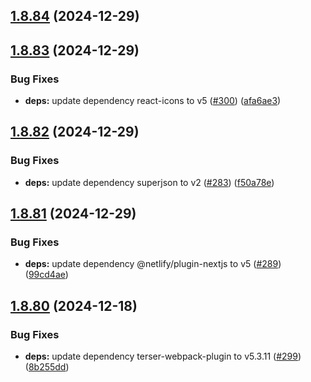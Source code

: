 ## [1.8.84](https://github.com/dds/bosabosa.org/compare/v1.8.83...v1.8.84) (2024-12-29)



## [1.8.83](https://github.com/dds/bosabosa.org/compare/v1.8.82...v1.8.83) (2024-12-29)


### Bug Fixes

* **deps:** update dependency react-icons to v5 ([#300](https://github.com/dds/bosabosa.org/issues/300)) ([afa6ae3](https://github.com/dds/bosabosa.org/commit/afa6ae3c6877a98c15c175d8d2fad32e4c6b15fd))



## [1.8.82](https://github.com/dds/bosabosa.org/compare/v1.8.81...v1.8.82) (2024-12-29)


### Bug Fixes

* **deps:** update dependency superjson to v2 ([#283](https://github.com/dds/bosabosa.org/issues/283)) ([f50a78e](https://github.com/dds/bosabosa.org/commit/f50a78e4e4e2b32763c7e75cf6e13911625b46a5))



## [1.8.81](https://github.com/dds/bosabosa.org/compare/v1.8.80...v1.8.81) (2024-12-29)


### Bug Fixes

* **deps:** update dependency @netlify/plugin-nextjs to v5 ([#289](https://github.com/dds/bosabosa.org/issues/289)) ([99cd4ae](https://github.com/dds/bosabosa.org/commit/99cd4aee082fd113d5666640e9db48bba1285a37))



## [1.8.80](https://github.com/dds/bosabosa.org/compare/v1.8.79...v1.8.80) (2024-12-18)


### Bug Fixes

* **deps:** update dependency terser-webpack-plugin to v5.3.11 ([#299](https://github.com/dds/bosabosa.org/issues/299)) ([8b255dd](https://github.com/dds/bosabosa.org/commit/8b255dd694e720f1f87c5b152e96358299493817))



